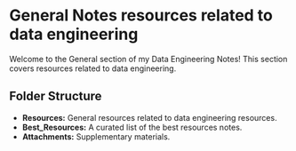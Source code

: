 # General Notes resources related to data engineering

Welcome to the General section of my Data Engineering Notes! This section covers resources related to data engineering.

## Folder Structure

- **Resources:** General resources related to data engineering resources.
- **Best_Resources:** A curated list of the best resources notes.
- **Attachments:** Supplementary materials.
